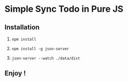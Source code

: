 # Simple Sync Todo in Pure JS

## Installation
1. ``npm install``

2. ``npm install -g json-server ``

3. ``json-server --watch ./data/dist``

## Enjoy !
